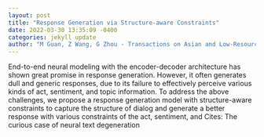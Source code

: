 ```yaml
--- 
layout: post 
title: "Response Generation via Structure-aware Constraints" 
date: 2022-03-30 13:35:09 -0400 
categories: jekyll update 
author: "M Guan, Z Wang, G Zhou - Transactions on Asian and Low-Resource Language , 2022" 
--- 
```

End-to-end neural modeling with the encoder-decoder architecture has shown great promise in response generation. However, it often generates dull and generic responses, due to its failure to effectively perceive various kinds of act, sentiment, and topic information. To address the above challenges, we propose a response generation model with structure-aware constraints to capture the structure of dialog and generate a better response with various constraints of the act, sentiment, and Cites: The curious case of neural text degeneration